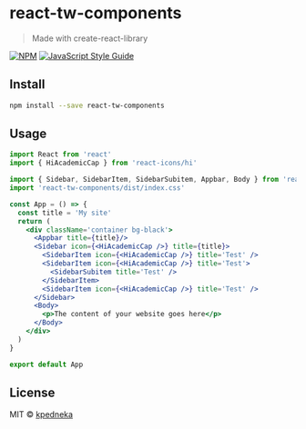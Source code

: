 # react-tw-components

> Made with create-react-library

[![NPM](https://img.shields.io/npm/v/react-tw-components.svg)](https://www.npmjs.com/package/react-tw-components) [![JavaScript Style Guide](https://img.shields.io/badge/code_style-standard-brightgreen.svg)](https://standardjs.com)

## Install

```bash
npm install --save react-tw-components
```

## Usage

```jsx
import React from 'react'
import { HiAcademicCap } from 'react-icons/hi'

import { Sidebar, SidebarItem, SidebarSubitem, Appbar, Body } from 'react-tw-components'
import 'react-tw-components/dist/index.css'

const App = () => {
  const title = 'My site'
  return (
    <div className='container bg-black'>
      <Appbar title={title}/>
      <Sidebar icon={<HiAcademicCap />} title={title}>
        <SidebarItem icon={<HiAcademicCap />} title='Test' />
        <SidebarItem icon={<HiAcademicCap />} title='Test'>
          <SidebarSubitem title='Test' />
        </SidebarItem>
        <SidebarItem icon={<HiAcademicCap />} title='Test' />
      </Sidebar>
      <Body>
        <p>The content of your website goes here</p>
      </Body>
    </div>
  )
}

export default App
```

## License

MIT © [kpedneka](https://github.com/kpedneka)
